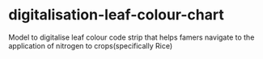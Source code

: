 # digitalisation-leaf-colour-chart
Model to digitalise leaf colour code strip that helps famers navigate to the application of nitrogen to crops(specifically Rice)
